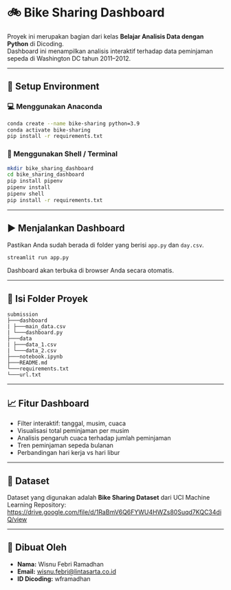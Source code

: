 # 🚲 Bike Sharing Dashboard

Proyek ini merupakan bagian dari kelas **Belajar Analisis Data dengan Python** di Dicoding.  
Dashboard ini menampilkan analisis interaktif terhadap data peminjaman sepeda di Washington DC tahun 2011–2012.

---

## 🔧 Setup Environment

### 💻 Menggunakan Anaconda
```bash
conda create --name bike-sharing python=3.9
conda activate bike-sharing
pip install -r requirements.txt
```

### 🐚 Menggunakan Shell / Terminal
```bash
mkdir bike_sharing_dashboard
cd bike_sharing_dashboard
pip install pipenv
pipenv install
pipenv shell
pip install -r requirements.txt
```

---

## ▶️ Menjalankan Dashboard

Pastikan Anda sudah berada di folder yang berisi `app.py` dan `day.csv`.

```bash
streamlit run app.py
```

Dashboard akan terbuka di browser Anda secara otomatis.

---

## 🧩 Isi Folder Proyek

```
submission
├───dashboard
| ├───main_data.csv
| └───dashboard.py
├───data
| ├───data_1.csv
| └───data_2.csv
├───notebook.ipynb
├───README.md
└───requirements.txt
└───url.txt
```

---

## 📈 Fitur Dashboard

- Filter interaktif: tanggal, musim, cuaca
- Visualisasi total peminjaman per musim
- Analisis pengaruh cuaca terhadap jumlah peminjaman
- Tren peminjaman sepeda bulanan
- Perbandingan hari kerja vs hari libur

---

## 📝 Dataset

Dataset yang digunakan adalah **Bike Sharing Dataset** dari UCI Machine Learning Repository:  
https://drive.google.com/file/d/1RaBmV6Q6FYWU4HWZs80Suqd7KQC34diQ/view

---

## 📌 Dibuat Oleh

- **Nama:** Wisnu Febri Ramadhan
- **Email:** wisnu.febri@lintasarta.co.id
- **ID Dicoding:** wframadhan
